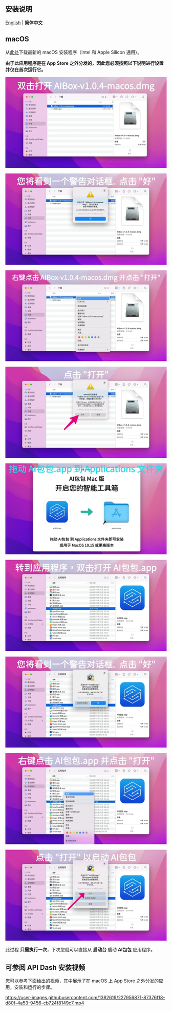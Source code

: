 ## 安装说明

[English](./INSTALLATION-EN.md) | **简体中文**

## macOS

从[此处](https://github.com/muzipiao/aibox/releases/latest)下载最新的 macOS 安装程序（Intel 和 Apple Silicon 通用）。

**由于此应用程序是在 App Store 之外分发的，因此您必须按照以下说明进行设置并仅在首次运行它。**

![installation 001](./src/assets/install/zh/installation1.webp)

![installation 002](./src/assets/install/zh/installation2.webp)

![installation 003](./src/assets/install/zh/installation3.webp)

![installation 004](./src/assets/install/zh/installation4.webp)

![installation 005](./src/assets/install/zh/installation5.webp)

![installation 006](./src/assets/install/zh/installation6.webp)

![installation 007](./src/assets/install/zh/installation7.webp)

![installation 008](./src/assets/install/zh/installation8.webp)

![installation 009](./src/assets/install/zh/installation9.webp)

此过程 **只需执行一次**，下次您就可以直接从 **启动台** 启动 **AI包包** 应用程序。

## 可参阅 API Dash 安装视频

您可以参考下面给出的视频，其中展示了在 macOS 上 App Store 之外分发的应用，安装和运行的步骤。

https://user-images.githubusercontent.com/1382619/227956871-87376f18-d80f-4a53-9456-cb724f8149c7.mp4
